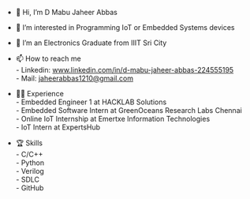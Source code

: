 - 👋 Hi, I’m D Mabu Jaheer Abbas
- 👀 I’m interested in Programming IoT or Embedded Systems devices
- 🌱 I’m an Electronics Graduate from IIIT Sri City
- 📫 How to reach me <br/>
      - Linkedin: www.linkedin.com/in/d-mabu-jaheer-abbas-224555195<br/>
      - Mail: jaheerabbas1210@gmail.com
      
- 👨‍🎓 Experience <br/>
      - Embedded Engineer 1 at HACKLAB Solutions<br/>
      - Embedded Software Intern at GreenOceans Research Labs Chennai<br/>
      - Online IoT Internship at Emertxe Information Technologies<br/>
      - IoT Intern at ExpertsHub

- 🏆 Skills <br/>
      - C/C++<br/>
      - Python<br/>
      - Verilog<br/>
      - SDLC<br/>
      - GitHub

<!---
abbas-dm/abbas-dm is a ✨ special ✨ repository because its `README.md` (this file) appears on your GitHub profile.
You can click the Preview link to take a look at your changes.
--->

